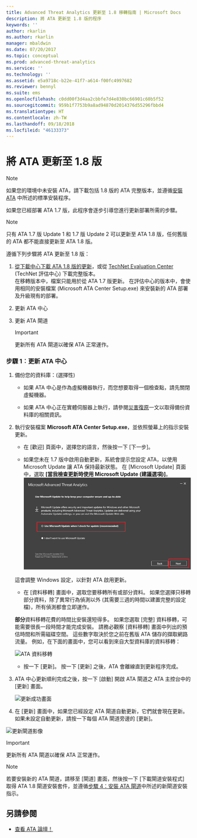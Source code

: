 ```yaml
---
title: Advanced Threat Analytics 更新至 1.8 移轉指南 | Microsoft Docs
description: 將 ATA 更新至 1.8 版的程序
keywords: ''
author: rkarlin
ms.author: rkarlin
manager: mbaldwin
ms.date: 07/20/2017
ms.topic: conceptual
ms.prod: advanced-threat-analytics
ms.service: ''
ms.technology: ''
ms.assetid: e5a9718c-b22e-41f7-a614-f00fc4997682
ms.reviewer: bennyl
ms.suite: ems
ms.openlocfilehash: c0dd00f3d4aa2cbbfe7d4e830bc66901c60b5f52
ms.sourcegitcommit: 959b1f7753b9a8ad94870d2014376d55296fbbd4
ms.translationtype: HT
ms.contentlocale: zh-TW
ms.lasthandoff: 09/18/2018
ms.locfileid: "46133373"
---
```

# <a name="updating-ata-to-version-18"></a>將 ATA 更新至 1.8 版

> [!NOTE] 
> 如果您的環境中未安裝 ATA，請下載包括 1.8 版的 ATA 完整版本，並遵循[安裝 ATA](install-ata-step1.md) 中所述的標準安裝程序。

如果您已經部署 ATA 1.7 版，此程序會逐步引導您進行更新部署所需的步驟。

> [!NOTE] 
>  只有 ATA 1.7 版 Update 1 和 1.7 版 Update 2 可以更新至 ATA 1.8 版，任何舊版的 ATA 都不能直接更新至 ATA 1.8 版。

遵循下列步驟將 ATA 更新至 1.8 版：

1.  [從下載中心下載 ATA 1.8 版的更新](https://www.microsoft.com/download/details.aspx?id=55536)，或從 [TechNet Evaluation Center](http://www.microsoft.com/evalcenter/evaluate-microsoft-advanced-threat-analytics) (TechNet 評估中心) 下載完整版本。<br>
在移轉版本中，檔案只能用於從 ATA 1.7 版更新。 在評估中心的版本中，會使用相同的安裝檔案 (Microsoft ATA Center Setup.exe) 來安裝新的 ATA 部署及升級現有的部署。

2.  更新 ATA 中心

4.  更新 ATA 閘道

    > [!IMPORTANT]
    > 更新所有 ATA 閘道以確保 ATA 正常運作。

### <a name="step-1-update-the-ata-center"></a>步驟 1︰更新 ATA 中心

1.  備份您的資料庫：(選擇性)

    -   如果 ATA 中心是作為虛擬機器執行，而您想要取得一個檢查點，請先關閉虛擬機器。

    -   如果 ATA 中心正在實體伺服器上執行，請參閱[災害復原](disaster-recovery.md)一文以取得備份資料庫的相關資訊。

2.  執行安裝檔案 **Microsoft ATA Center Setup.exe**，並依照螢幕上的指示安裝更新。

    -  在 [歡迎] 頁面中，選擇您的語言，然後按一下 [下一步]。

    -  如果您未在 1.7 版中啟用自動更新，系統會提示您設定 ATA，以使用 Microsoft Update 讓 ATA 保持最新狀態。  在 [Microsoft Update] 頁面中，選取 **[當我檢查更新時使用 Microsoft Update (建議選項)]**。
    ![保持 ATA 最新狀態影像](media/ata_ms_update.png)
     
     這會調整 Windows 設定，以針對 ATA 啟用更新。 
    
    -  在 [資料移轉] 畫面中，選取您要移轉所有或部分資料。 如果您選擇只移轉部分資料，除了異常行為偵測以外 (其需要三週的時間以建置完整的設定檔)，所有偵測都會立即運作。  
    
    **部分**資料移轉花費的時間比安裝還短得多。 如果您選取 [完整] 資料移轉，可能需要很長一段時間才能完成安裝。 請務必觀察 [資料移轉] 畫面中列出的預估時間和所需磁碟空間。 這些數字取決於您之前在舊版 ATA 儲存的擷取網路流量。 例如，在下面的畫面中，您可以看到來自大型資料庫的資料移轉：
         
    ![ATA 資料移轉](media/migration-data-migration.png)

    -  按一下 [更新]。 按一下 [更新] 之後，ATA 會離線直到更新程序完成。

4.  ATA 中心更新順利完成之後，按一下 [啟動] 開啟 ATA 閘道之 ATA 主控台中的 [更新] 畫面。

    ![更新成功畫面](media/migration-center-success.png)

5.  在 [更新] 畫面中，如果您已經設定 ATA 閘道自動更新，它們就會現在更新。如果未設定自動更新，請按一下每個 ATA 閘道旁邊的 [更新]。
  
![更新閘道影像](media/migration-update-gw.png)

  
> [!IMPORTANT] 
> 更新所有 ATA 閘道以確保 ATA 正常運作。
 
> [!NOTE] 
> 若要安裝新的 ATA 閘道，請移至 [閘道] 畫面，然後按一下 [下載閘道安裝程式] 取得 ATA 1.8 閘道安裝套件，並遵循[步驟 4：安裝 ATA 閘道](install-ata-step4.md)中所述的新閘道安裝指示。


## <a name="see-also"></a>另請參閱

- [查看 ATA 論壇！](https://social.technet.microsoft.com/Forums/security/home?forum=mata)
